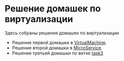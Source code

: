 # Решение домашек по виртуализации

Здесь собраны решения домашек по виртуализации

- Решение первой домашки в [VirtualMachine](https://github.com/Anaritus/Virtualization/blob/main/VirtualMachine/README.md).
- Решение второй домашки в [MicroService](https://github.com/Anaritus/Virtualization/blob/main/MicroService/README.md).
- Решение третьей домашки по ветке [task3](https://github.com/Anaritus/Virtualization/tree/task3?tab=readme-ov-file)
